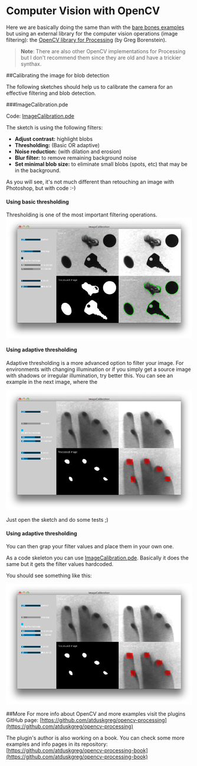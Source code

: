 Computer Vision with OpenCV
==============================

Here we are basically doing the same than with the [bare bones examples](https://github.com/FH-Potsdam/2014-2015-WiSe-15PP-PW-DIY-Moultitouch/blob/master/bare-bones-cv) but using an external library for the computer vision operations (image filtering): the [OpenCV library for Processing](https://github.com/atduskgreg/opencv-processing) (by Greg Borenstein).

> __Note__: There are also other OpenCV implementations for Processing but I don't recommend them since they are old and have a trickier synthax.


##Calibrating the image for blob detection

The following sketches should help us to calibrate the camera for an effective filtering and blob detection.

###ImageCalibration.pde

Code: [ImageCalibration.pde](https://github.com/FH-Potsdam/2014-2015-WiSe-15PP-PW-DIY-Moultitouch/blob/master/open-cv/ImageCalibration/ImageCalibration.pde)

The sketch is using the following filters:

- __Adjust contrast:__ highlight blobs
- __Thresholding:__ (Basic OR adaptive)
- __Noise reduction:__ (with dilation and erosion)
- __Blur filter:__ to remove remaining background noise
- __Set minimal blob size:__ to eliminate small blobs (spots, etc) that may be in the background.

As you will see, it's not much different than retouching an image with Photoshop, but with code :-)

#### Using basic thresholding

Thresholding is one of the most important filtering operations.
![](ImageCalibration/screenshots/screenshot.png)

#### Using adaptive thresholding
Adaptive thresholding is a more advanced option to filter your image. For environments with changing illumination or if you simply get a source image with shadows or irregular illumination, try better this. You can see an example in the next image, where the 

![](ImageCalibration/screenshots/screenshot2.png)

Just open the sketch and do some tests ;)

#### Using adaptive thresholding

You can then grap your filter values and place them in your own one. 

As a code skeleton you can use [ImageCalibration.pde](https://github.com/FH-Potsdam/2014-2015-WiSe-15PP-PW-DIY-Moultitouch/blob/master/open-cv/ImageProcessing/ImageProcessing.pde). Basically it does the same but it gets the filter values hardcoded.

You should see something like this:

![](ImageCalibration/screenshots/screenshot2.png)

##More
For more info about OpenCV and more examples visit the plugins GitHub page:
[https://github.com/atduskgreg/opencv-processing](https://github.com/atduskgreg/opencv-processing)

The plugin's author is also working on a book. You can check some more examples and info pages in its repository:
[https://github.com/atduskgreg/opencv-processing-book](https://github.com/atduskgreg/opencv-processing-book)

